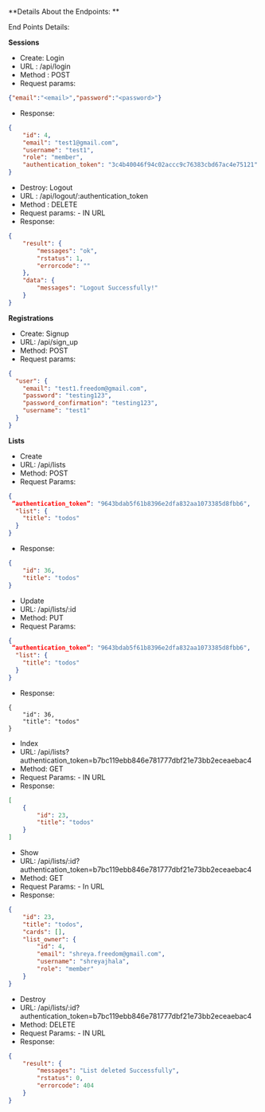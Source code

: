 **Details About the Endpoints: **

End Points Details:

**Sessions**

- Create: Login 
- URL : /api/login
- Method : POST
- Request params: 
```json
{"email":"<email>","password":"<password>"}
```
- Response:
```json
{
    "id": 4,
    "email": "test1@gmail.com",
    "username": "test1",
    "role": "member",
    "authentication_token": "3c4b40046f94c02accc9c76383cbd67ac4e75121"
}
```

- Destroy: Logout
- URL : /api/logout/:authentication_token
- Method : DELETE
- Request params: - IN URL
- Response:
```json
{
    "result": {
        "messages": "ok",
        "rstatus": 1,
        "errorcode": ""
    },
    "data": {
        "messages": "Logout Successfully!"
    }
}
```

**Registrations**

- Create: Signup
- URL: /api/sign_up
- Method: POST
- Request params:
```json
{
  "user": {
    "email": "test1.freedom@gmail.com",
    "password": "testing123",
    "password_confirmation": "testing123",
    "username": "test1"
  }
}
```
**Lists**

- Create
- URL: /api/lists
- Method: POST
- Request Params:
```json
{
 “authentication_token”: "9643bdab5f61b8396e2dfa832aa1073385d8fbb6",
  "list": {
    "title": "todos"
  }
}
```
- Response:
```json
{
    "id": 36,
    "title": "todos"
}
```

- Update
- URL: /api/lists/:id
- Method: PUT
- Request Params:
```json
{
 “authentication_token”: "9643bdab5f61b8396e2dfa832aa1073385d8fbb6",
  "list": {
    "title": "todos"
  }
}
```
- Response:
```
{
    "id": 36,
    "title": "todos"
}
```
- Index
- URL: /api/lists?authentication_token=b7bc119ebb846e781777dbf21e73bb2eceaebac4
- Method: GET
- Request Params: - IN URL
- Response:
```json
[
    {
        "id": 23,
        "title": "todos"
    }
]
```
- Show
- URL: /api/lists/:id?authentication_token=b7bc119ebb846e781777dbf21e73bb2eceaebac4
- Method: GET
- Request Params: - In URL
- Response: 
```json
{
    "id": 23,
    "title": "todos",
    "cards": [],
    "list_owner": {
        "id": 4,
        "email": "shreya.freedom@gmail.com",
        "username": "shreyajhala",
        "role": "member"
    }
}
```
- Destroy
- URL: /api/lists/:id?authentication_token=b7bc119ebb846e781777dbf21e73bb2eceaebac4
- Method: DELETE
- Request Params: - IN URL
- Response:
```json
{
    "result": {
        "messages": "List deleted Successfully",
        "rstatus": 0,
        "errorcode": 404
    }
}
```
